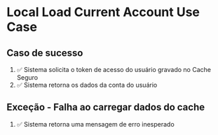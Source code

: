 # Local Load Current Account Use Case

## Caso de sucesso
1. ✅ Sistema solicita o token de acesso do usuário gravado no Cache Seguro
2. ✅ Sistema retorna os dados da conta do usuário

## Exceção - Falha ao carregar dados do cache
1. ✅ Sistema retorna uma mensagem de erro inesperado
